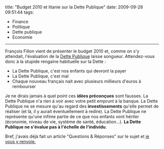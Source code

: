 title: "Budget 2010 et litanie sur la Dette Publique"
date: 2009-09-28 09:51:44
tags:
  - Finance
  - Politique
  - Dette publique
  - Economie
---

François Fillon vient de présenter le budget 2010 et, comme on s'y attendait, l'évaluation de la [Dette Publique](//borisschapira.com/blog/dette-publique/) laisse songueur. Attendez-vous donc à la stupide rengaine habituelle sur la Dette&nbsp;:

*   La Dette Publique, c'est nos enfants qui devront la payer
*   La Dette Publique, c'est mal
*   Chaque nouveau français nait avec plusieurs millieurs d'euros à rembourser

Je ne dirais jamais à quel point ces **idées préconçues** sont fausses. La Dette Publique n'a rien à voir avec votre petit emprunt à la banque. La Dette Publique ne se mesure qu'au regard des **investissements** qu'elle permet de réaliser (et là, il y aurait éventuellement à redire). La Dette Publique ne représente qu'une infime partie de ce que nos enfants vont hériter (économie, niveau de vie, système de santé, éducation&#8230;). **La Dette Publique ne s'évalue pas à l'échelle de l'individu**.

Bref, j'avais déjà fait un article "Questions &amp; Réponses" sur le sujet et [je vous y renvoie.](//borisschapira.com/blog/dette-publique/)